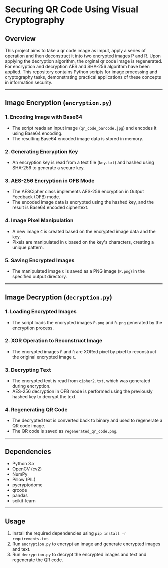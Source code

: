 # Securing QR Code Using Visual Cryptography

## Overview
This project aims to take a qr code image as imput, apply a series of operation and then deconstruct it into two encrypted images P and R. Upon applying the decryption algorithm, the orginal qr code image is regenerated. For encryption and decryption AES and SHA-256 algorithm have been applied. This repository contains Python scripts for image processing and cryptography tasks, demonstrating practical applications of these concepts in information security.

---

## Image Encryption (`encryption.py`)

### 1. Encoding Image with Base64
   - The script reads an input image (`qr_code_barcode.jpg`) and encodes it using Base64 encoding.
   - The resulting Base64 encoded image data is stored in memory.

### 2. Generating Encryption Key
   - An encryption key is read from a text file (`key.txt`) and hashed using SHA-256 to generate a secure key.

### 3. AES-256 Encryption in OFB Mode
   - The AESCipher class implements AES-256 encryption in Output Feedback (OFB) mode.
   - The encoded image data is encrypted using the hashed key, and the result is Base64 encoded ciphertext.

### 4. Image Pixel Manipulation
   - A new image `C` is created based on the encrypted image data and the key.
   - Pixels are manipulated in `C` based on the key's characters, creating a unique pattern.

### 5. Saving Encrypted Images
   - The manipulated image `C` is saved as a PNG image (`P.png`) in the specified output directory.

---

## Image Decryption (`decryption.py`)

### 1. Loading Encrypted Images
   - The script loads the encrypted images `P.png` and `R.png` generated by the encryption process.

### 2. XOR Operation to Reconstruct Image
   - The encrypted images `P` and `R` are XORed pixel by pixel to reconstruct the original encrypted image `C`.

### 3. Decrypting Text
   - The encrypted text is read from `cipher2.txt`, which was generated during encryption.
   - AES-256 decryption in OFB mode is performed using the previously hashed key to decrypt the text.

### 4. Regenerating QR Code
   - The decrypted text is converted back to binary and used to regenerate a QR code image.
   - The QR code is saved as `regenerated_qr_code.png`.

---

## Dependencies
- Python 3.x
- OpenCV (cv2)
- NumPy
- Pillow (PIL)
- pycryptodome
- qrcode
- pandas
- scikit-learn

---

## Usage
1. Install the required dependencies using `pip install -r requirements.txt`.
2. Run `encryption.py` to encrypt an image and generate encrypted images and text.
3. Run `decryption.py` to decrypt the encrypted images and text and regenerate the QR code.
